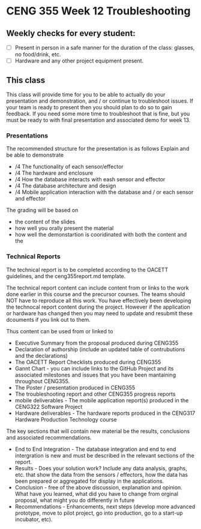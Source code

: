 # CENG 355 Week 12 Troubleshooting

## Weekly checks for every student:
- [ ] Present in person in a safe manner for the duration of the class: glasses, no food/drink, etc.
- [ ] Hardware and any other project equipment present.

## This class
This class will provide time for you to be able to actually do your presentation and demonstration, and / or continue to troubleshoot issues. 
If your team is ready to present then you should plan to do so to gain feedback. 
If you need some more time to troubleshoot that is fine, but you must be ready to with final presentation and associated demo for week 13. 

### Presentations
The recommended structure for the presentation is as follows
Explain and be able to demonstrate

- /4 The functionality of each sensor/effector
- /4 The hardware and enclosure   
- /4 How the database interacts with eash sensor and effector
- /4 The database architecture and design 
- /4 Mobile application interaction with the database and / or each sensor and effector   

The grading will be based on
- the content of the slides
- how well you orally present the material
- how well the demonstartion is cooridinated with both the content and the 

### Technical Reports
The technical report is to be completed according to the OACETT guidelines, and the ceng355report.md template. 

The technical report content can include content from or links to the work done earlier in this course and the precursor courses. 
The teams should NOT have to reproduce all this work. You have effectively been developing the technocal report content during the project.
However if the application or hardware has changed then you may need to update and resubmit these dcouments if you link out to them. 

Thus content can be used from or linked to 

- Executive Summary from the proposal produced during CENG355
- Declaration of authorship (include an updated table of contrubutions and the declarations)
- The OACETT Report Checklists produced during CENG355
- Gannt Chart - you can include links to the GitHub Project and its associated milestones and issues that you have been mantaining throughout CENG355. 
- The Poster / presentation produced in CENG355
- The troubleshooting report and other CENG355 progress reports
- mobile deliverables - The mobile application report(s) produced in the CENG322 Software Project
- Hardware deliverables - The hardware reports produced in the CENG317 Hardware Production Technology course

The key sections that will contain new material be the results, conclusions and associated recommendations. 

- End to End Integration - The database integration and end to end intergration is new and must be described in the relevant sections of the report. 
- Results - Does your solution work? Include any data analysis, graphs, etc. that show the data from the sensors / effectors, how the data has been prepared or aggregated for display in the applications.
- Conclusion - free of the above discussion, explanation and opinion. What have you learned, what did you have to change from orginal proposal, what might you do differently in future
- Recommendations - Enhancements, next steps (develop more advanced prototype, move to pilot project, go into production, go to a start-up incubator, etc).  
